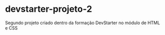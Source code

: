 # devstarter-projeto-2
Segundo projeto criado dentro da formação DevStarter no módulo de HTML e CSS
